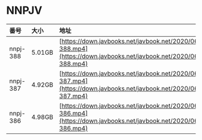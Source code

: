 # NNPJV

| 番号 | 大小 | 地址 |
| :--- | :--- | :--- |
| nnpj-388 | 5.01GB | [https://down.javbooks.net/javbook.net/2020/06/21/nnpj-388.mp4](https://down.javbooks.net/javbook.net/2020/06/21/nnpj-388.mp4) |
| nnpj-387 | 4.92GB | [https://down.javbooks.net/javbook.net/2020/06/21/nnpj-387.mp4](https://down.javbooks.net/javbook.net/2020/06/21/nnpj-387.mp4) |
| nnpj-386 | 4.98GB | [https://down.javbooks.net/javbook.net/2020/06/21/nnpj-386.mp4](https://down.javbooks.net/javbook.net/2020/06/21/nnpj-386.mp4) |




